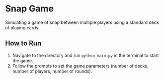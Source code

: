 # Snap Game
Simulating a game of snap between multiple players using a standard deck of playing cards.


## How to Run

1. Navigate to the directory and run  `python main.py` in the terminal to start the game.
2. Follow the prompts to set the game parameters (number of decks, number of players, number of rounds).

